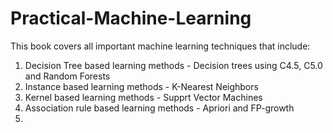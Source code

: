# Practical-Machine-Learning
This book covers all important machine learning techniques that include: 
1. Decision Tree based learning methods - Decision trees using C4.5, C5.0 and Random Forests
2. Instance based learning methods - K-Nearest Neighbors
3. Kernel based learning methods - Supprt Vector Machines
4. Association rule based learning methods - Apriori and FP-growth 
5. 
